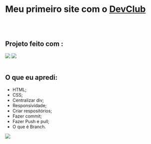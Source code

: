 <h1> Meu primeiro site com o <a href="https://aulas.devclub.com.br/m/lessons/git-github-devclub-full-stack" >DevClub</a></h1>
<br>
<br>
<h2> Projeto feito com :</h2>
<img src="https://img.shields.io/badge/HTML5-E34F26?style=for-the-badge&logo=html5&logoColor=white">
<img src="https://img.shields.io/badge/CSS3-1572B6?style=for-the-badge&logo=css3&logoColor=white">
<br>
<br>
<h2> O que eu apredi:</h2>
<ul>
  <li> HTML;</li>
  <li> CSS;</li>
  <li> Centralizar div;</li>
  <li> Responsividade;</li>
  <li> Criar respositórios; </li>
  <li> Fazer commit;</li>
  <li> Fazer Push e pull; </li>
  <li> O que é Branch.</li>
</ul>

<img src="file:///C:/Users/Lenovo/Documents/easy/img/Illustration-3-3.png">



